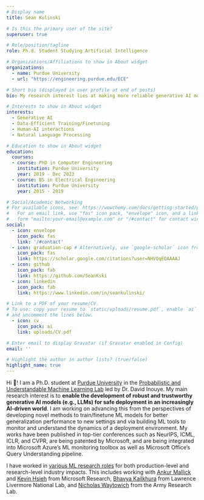 ```yaml
---
# Display name
title: Sean Kulinski

# Is this the primary user of the site?
superuser: true

# Role/position/tagline
role: Ph.d. Student Studying Artificial Intelligence

# Organizations/Affiliations to show in About widget
organizations:
  - name: Purdue University
  - url: "https://engineering.purdue.edu/ECE"

# Short bio (displayed in user profile at end of posts)
bio: My research interest lies at making more reliable generative AI models. Namely, this means the problems I tend to work with are robust ML, ML failure mitigation, and generalization, and all that comes with it.

# Interests to show in About widget
interests:
  - Generative AI
  - Data-Efficient Training/Finetuning
  - Human-AI interactions
  - Natural Language Processing

# Education to show in About widget
education:
  courses:
  - course: PhD in Computer Engineering
    institution: Purdue University
    year: 2019 - Dec 2023
  - course: BS in Electrical Engineering
    institution: Purdue University
    year: 2015 - 2019

# Social/Academic Networking
# For available icons, see: https://wowchemy.com/docs/getting-started/page-builder/#icons
#   For an email link, use "fas" icon pack, "envelope" icon, and a link in the
#   form "mailto:your-email@example.com" or "/#contact" for contact widget.
social:
  - icon: envelope
    icon_pack: fas
    link: '/#contact'
  - icon: graduation-cap # Alternatively, use `google-scholar` icon from `ai` icon pack
    icon_pack: fas
    link: https://scholar.google.com/citations?user=NHVQqEQAAAAJ
  - icon: github
    icon_pack: fab
    link: https://github.com/SeanKski
  - icon: linkedin
    icon_pack: fab
    link: https://www.linkedin.com/in/seankulinski/

# Link to a PDF of your resume/CV.
# To use: copy your resume to `static/uploads/resume.pdf`, enable `ai` icons in `params.toml`,
# and uncomment the lines below.
  - icon: cv
    icon_pack: ai
    link: uploads/CV.pdf

# Enter email to display Gravatar (if Gravatar enabled in Config)
email: ''

# Highlight the author in author lists? (true/false)
highlight_name: true
---
```


Hi :wave:! I am a Ph.D. student at [Purdue University](https://engineering.purdue.edu/ECE) in the [Probabilistic and Understandable Machine Learning Lab]((https://www.davidinouye.com)) led by Dr. David Inouye.
My main research interest is to **enable the development of robust and trustworthy generative AI models (e.g., LLMs) for safe deployment in an increasingly AI-driven world**.
I am working on advancing this from the perspectives of developing novel methods to train/finetune ML models for better generalization performance to new settings and via building ML tools to monitor and understand the dynamics of a deployment environment.
My works have been published in top-tier conferences such as NeurIPS, ICML, ICLR, and CVPR, are being patented by Microsoft, and are being integrated into Microsoft Azure’s ML monitoring toolbox as well as Microsoft Office’s Query Understanding pipeline.

I have worked in [various ML research roles](#experience) for both production-level and research-level industry impacts.
This includes working with [Ankur Mallick](https://www.microsoft.com/en-us/research/people/ankurmallick/) and [Kevin Hsieh](https://www.microsoft.com/en-us/research/people/kevhsieh/) from Microsoft Research, [Bhavya Kailkhura](https://people.llnl.gov/kailkhura1) from Lawrence Livermore National Lab, and [Nicholas Waytowich](https://nicholaswaytowich.com/) from the Army Research Lab.

<!-- I also co-run a tutorial-style [Machine Learning reading group at Purdue](https://engineering.purdue.edu/ChanGroup/MLreading.html) which covers various ML topics such as Multi-Modal Learning and Large Language Modeling.
In addition to my research, some things I enjoy (in no particular order) are:
 hiking/backpacking 🥾, mountain biking 🚵, spending time with friends and family 🗣️, having spirited debates on frivolous topics 💭, and figuring out how things work 🛠️.
If you are interested in any of my work or just want to have a chat, please reach out via my email at the bottom of this page!  -->

